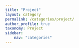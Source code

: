 ```yaml
---
title: "Project"
layout: category
permalink: /categories/project/
author_profile: true
taxonomy: Project
sidebar:
    nav: "categories"
---
```

